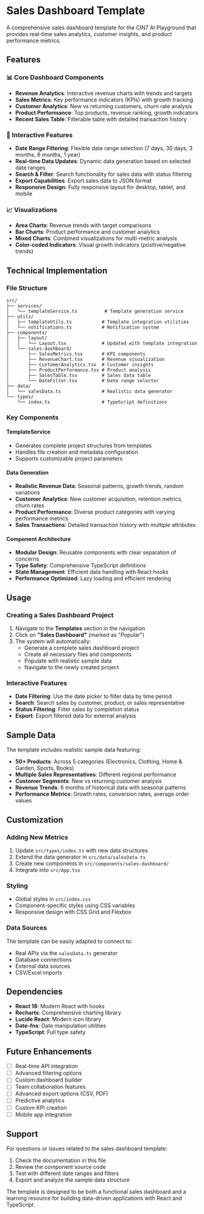 # Sales Dashboard Template

A comprehensive sales dashboard template for the CIN7 AI Playground that provides real-time sales analytics, customer insights, and product performance metrics.

## Features

### 📊 Core Dashboard Components

- **Revenue Analytics**: Interactive revenue charts with trends and targets
- **Sales Metrics**: Key performance indicators (KPIs) with growth tracking
- **Customer Analytics**: New vs returning customers, churn rate analysis
- **Product Performance**: Top products, revenue ranking, growth indicators
- **Recent Sales Table**: Filterable table with detailed transaction history

### 🎯 Interactive Features

- **Date Range Filtering**: Flexible date range selection (7 days, 30 days, 3 months, 6 months, 1 year)
- **Real-time Data Updates**: Dynamic data generation based on selected date ranges
- **Search & Filter**: Search functionality for sales data with status filtering
- **Export Capabilities**: Export sales data to JSON format
- **Responsive Design**: Fully responsive layout for desktop, tablet, and mobile

### 📈 Visualizations

- **Area Charts**: Revenue trends with target comparisons
- **Bar Charts**: Product performance and customer analytics
- **Mixed Charts**: Combined visualizations for multi-metric analysis
- **Color-coded Indicators**: Visual growth indicators (positive/negative trends)

## Technical Implementation

### File Structure

```
src/
├── services/
│   └── templateService.ts          # Template generation service
├── utils/
│   ├── templateUtils.ts           # Template integration utilities
│   └── notifications.ts           # Notification system
├── components/
│   ├── layout/
│   │   └── Layout.tsx             # Updated with template integration
│   └── sales-dashboard/
│       ├── SalesMetrics.tsx       # KPI components
│       ├── RevenueChart.tsx       # Revenue visualization
│       ├── CustomerAnalytics.tsx  # Customer insights
│       ├── ProductPerformance.tsx # Product analysis
│       ├── SalesTable.tsx         # Sales data table
│       └── DateFilter.tsx         # Date range selector
├── data/
│   └── salesData.ts               # Realistic data generator
└── types/
    └── index.ts                   # TypeScript definitions
```

### Key Components

#### TemplateService
- Generates complete project structures from templates
- Handles file creation and metadata configuration
- Supports customizable project parameters

#### Data Generation
- **Realistic Revenue Data**: Seasonal patterns, growth trends, random variations
- **Customer Analytics**: New customer acquisition, retention metrics, churn rates
- **Product Performance**: Diverse product categories with varying performance metrics
- **Sales Transactions**: Detailed transaction history with multiple attributes

#### Component Architecture
- **Modular Design**: Reusable components with clear separation of concerns
- **Type Safety**: Comprehensive TypeScript definitions
- **State Management**: Efficient data handling with React hooks
- **Performance Optimized**: Lazy loading and efficient rendering

## Usage

### Creating a Sales Dashboard Project

1. Navigate to the **Templates** section in the navigation
2. Click on **"Sales Dashboard"** (marked as "Popular")
3. The system will automatically:
   - Generate a complete sales dashboard project
   - Create all necessary files and components
   - Populate with realistic sample data
   - Navigate to the newly created project

### Interactive Features

- **Date Filtering**: Use the date picker to filter data by time period
- **Search**: Search sales by customer, product, or sales representative
- **Status Filtering**: Filter sales by completion status
- **Export**: Export filtered data for external analysis

## Sample Data

The template includes realistic sample data featuring:

- **50+ Products**: Across 5 categories (Electronics, Clothing, Home & Garden, Sports, Books)
- **Multiple Sales Representatives**: Different regional performance
- **Customer Segments**: New vs returning customer analysis
- **Revenue Trends**: 6 months of historical data with seasonal patterns
- **Performance Metrics**: Growth rates, conversion rates, average order values

## Customization

### Adding New Metrics

1. Update `src/types/index.ts` with new data structures
2. Extend the data generator in `src/data/salesData.ts`
3. Create new components in `src/components/sales-dashboard/`
4. Integrate into `src/App.tsx`

### Styling

- Global styles in `src/index.css`
- Component-specific styles using CSS variables
- Responsive design with CSS Grid and Flexbox

### Data Sources

The template can be easily adapted to connect to:
- Real APIs via the `salesData.ts` generator
- Database connections
- External data sources
- CSV/Excel imports

## Dependencies

- **React 18**: Modern React with hooks
- **Recharts**: Comprehensive charting library
- **Lucide React**: Modern icon library
- **Date-fns**: Date manipulation utilities
- **TypeScript**: Full type safety

## Future Enhancements

- [ ] Real-time API integration
- [ ] Advanced filtering options
- [ ] Custom dashboard builder
- [ ] Team collaboration features
- [ ] Advanced export options (CSV, PDF)
- [ ] Predictive analytics
- [ ] Custom KPI creation
- [ ] Mobile app integration

## Support

For questions or issues related to the sales dashboard template:

1. Check the documentation in this file
2. Review the component source code
3. Test with different date ranges and filters
4. Export and analyze the sample data structure

The template is designed to be both a functional sales dashboard and a learning resource for building data-driven applications with React and TypeScript.